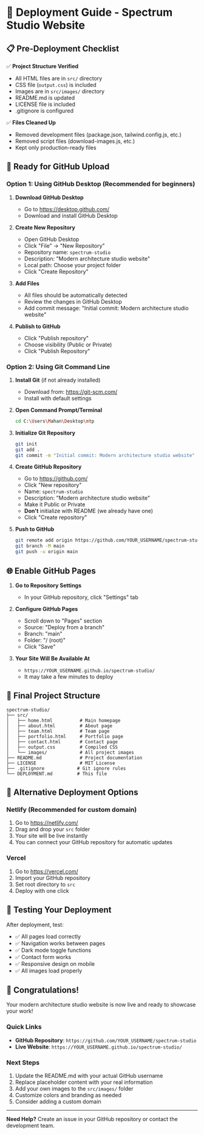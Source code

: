 # 🚀 Deployment Guide - Spectrum Studio Website

## 📋 Pre-Deployment Checklist

✅ **Project Structure Verified**

- All HTML files are in `src/` directory
- CSS file (`output.css`) is included
- Images are in `src/images/` directory
- README.md is updated
- LICENSE file is included
- .gitignore is configured

✅ **Files Cleaned Up**

- Removed development files (package.json, tailwind.config.js, etc.)
- Removed script files (download-images.js, etc.)
- Kept only production-ready files

## 🎯 Ready for GitHub Upload

### Option 1: Using GitHub Desktop (Recommended for beginners)

1. **Download GitHub Desktop**

   - Go to https://desktop.github.com/
   - Download and install GitHub Desktop

2. **Create New Repository**

   - Open GitHub Desktop
   - Click "File" → "New Repository"
   - Repository name: `spectrum-studio`
   - Description: "Modern architecture studio website"
   - Local path: Choose your project folder
   - Click "Create Repository"

3. **Add Files**

   - All files should be automatically detected
   - Review the changes in GitHub Desktop
   - Add commit message: "Initial commit: Modern architecture studio website"

4. **Publish to GitHub**
   - Click "Publish repository"
   - Choose visibility (Public or Private)
   - Click "Publish Repository"

### Option 2: Using Git Command Line

1. **Install Git** (if not already installed)

   - Download from: https://git-scm.com/
   - Install with default settings

2. **Open Command Prompt/Terminal**

   ```bash
   cd C:\Users\Mahan\Desktop\mtp
   ```

3. **Initialize Git Repository**

   ```bash
   git init
   git add .
   git commit -m "Initial commit: Modern architecture studio website"
   ```

4. **Create GitHub Repository**

   - Go to https://github.com/
   - Click "New repository"
   - Name: `spectrum-studio`
   - Description: "Modern architecture studio website"
   - Make it Public or Private
   - **Don't** initialize with README (we already have one)
   - Click "Create repository"

5. **Push to GitHub**
   ```bash
   git remote add origin https://github.com/YOUR_USERNAME/spectrum-studio.git
   git branch -M main
   git push -u origin main
   ```

## 🌐 Enable GitHub Pages

1. **Go to Repository Settings**

   - In your GitHub repository, click "Settings" tab

2. **Configure GitHub Pages**

   - Scroll down to "Pages" section
   - Source: "Deploy from a branch"
   - Branch: "main"
   - Folder: "/ (root)"
   - Click "Save"

3. **Your Site Will Be Available At**
   - `https://YOUR_USERNAME.github.io/spectrum-studio/`
   - It may take a few minutes to deploy

## 📁 Final Project Structure

```
spectrum-studio/
├── src/
│   ├── home.html          # Main homepage
│   ├── about.html         # About page
│   ├── team.html          # Team page
│   ├── portfolio.html     # Portfolio page
│   ├── contact.html       # Contact page
│   ├── output.css         # Compiled CSS
│   └── images/            # All project images
├── README.md              # Project documentation
├── LICENSE                # MIT License
├── .gitignore            # Git ignore rules
└── DEPLOYMENT.md         # This file
```

## 🔧 Alternative Deployment Options

### Netlify (Recommended for custom domain)

1. Go to https://netlify.com/
2. Drag and drop your `src` folder
3. Your site will be live instantly
4. You can connect your GitHub repository for automatic updates

### Vercel

1. Go to https://vercel.com/
2. Import your GitHub repository
3. Set root directory to `src`
4. Deploy with one click

## 📱 Testing Your Deployment

After deployment, test:

- ✅ All pages load correctly
- ✅ Navigation works between pages
- ✅ Dark mode toggle functions
- ✅ Contact form works
- ✅ Responsive design on mobile
- ✅ All images load properly

## 🎉 Congratulations!

Your modern architecture studio website is now live and ready to showcase your work!

### Quick Links

- **GitHub Repository**: `https://github.com/YOUR_USERNAME/spectrum-studio`
- **Live Website**: `https://YOUR_USERNAME.github.io/spectrum-studio/`

### Next Steps

1. Update the README.md with your actual GitHub username
2. Replace placeholder content with your real information
3. Add your own images to the `src/images/` folder
4. Customize colors and branding as needed
5. Consider adding a custom domain

---

**Need Help?** Create an issue in your GitHub repository or contact the development team.
